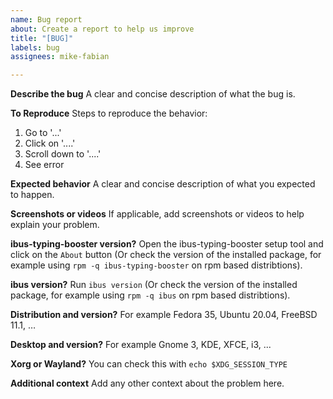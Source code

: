 ```yaml
---
name: Bug report
about: Create a report to help us improve
title: "[BUG]"
labels: bug
assignees: mike-fabian

---
```


**Describe the bug**
A clear and concise description of what the bug is.

**To Reproduce**
Steps to reproduce the behavior:
1. Go to '...'
2. Click on '....'
3. Scroll down to '....'
4. See error

**Expected behavior**
A clear and concise description of what you expected to happen.

**Screenshots or videos**
If applicable, add screenshots or videos to help explain your problem.

**ibus-typing-booster version?**
Open the ibus-typing-booster setup tool and click on the `About` button (Or check the version of the installed package, for example using `rpm -q ibus-typing-booster` on rpm based distribtions).

**ibus version?**
Run `ibus version` (Or check the version of the installed package, for example using `rpm -q ibus` on rpm based distribtions).

**Distribution and version?**
For example Fedora 35, Ubuntu 20.04, FreeBSD 11.1, …

**Desktop and version?**
For example Gnome 3, KDE, XFCE, i3, ...

**Xorg or Wayland?**
You can check this with `echo $XDG_SESSION_TYPE`

**Additional context**
Add any other context about the problem here.
